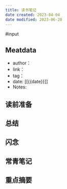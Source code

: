 ```yaml
---
title: 读书笔记
date created: 2023-04-04
date modified: 2023-06-20
---
```


#input

## Meatdata

- author：
- link：
- tag：
- date: [[{{date}}]]
- Notes:

## 读前准备

## 总结

## 闪念

## 常青笔记

## 重点摘要
